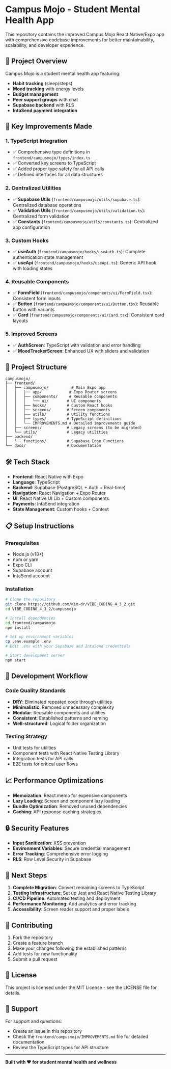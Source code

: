 # Campus Mojo - Student Mental Health App

This repository contains the improved Campus Mojo React Native/Expo app with comprehensive codebase improvements for better maintainability, scalability, and developer experience.

## 🎯 Project Overview

Campus Mojo is a student mental health app featuring:
- **Habit tracking** (sleep/steps)
- **Mood tracking** with energy levels
- **Budget management**
- **Peer support groups** with chat
- **Supabase backend** with RLS
- **IntaSend payment integration**

## 🚀 Key Improvements Made

### 1. **TypeScript Integration**
- ✅ Comprehensive type definitions in `frontend/campusmojo/types/index.ts`
- ✅ Converted key screens to TypeScript
- ✅ Added proper type safety for all API calls
- ✅ Defined interfaces for all data structures

### 2. **Centralized Utilities**
- ✅ **Supabase Utils** (`frontend/campusmojo/utils/supabase.ts`): Centralized database operations
- ✅ **Validation Utils** (`frontend/campusmojo/utils/validation.ts`): Centralized form validation
- ✅ **Constants** (`frontend/campusmojo/utils/constants.ts`): Centralized app configuration

### 3. **Custom Hooks**
- ✅ **useAuth** (`frontend/campusmojo/hooks/useAuth.ts`): Complete authentication state management
- ✅ **useApi** (`frontend/campusmojo/hooks/useApi.ts`): Generic API hook with loading states

### 4. **Reusable Components**
- ✅ **FormField** (`frontend/campusmojo/components/ui/FormField.tsx`): Consistent form inputs
- ✅ **Button** (`frontend/campusmojo/components/ui/Button.tsx`): Reusable button with variants
- ✅ **Card** (`frontend/campusmojo/components/ui/Card.tsx`): Consistent card layouts

### 5. **Improved Screens**
- ✅ **AuthScreen**: TypeScript with validation and error handling
- ✅ **MoodTrackerScreen**: Enhanced UX with sliders and validation

## 📁 Project Structure

```
campusmojo/
├── frontend/
│   ├── campusmojo/          # Main Expo app
│   │   ├── app/            # Expo Router screens
│   │   ├── components/     # Reusable components
│   │   │   └── ui/        # UI components
│   │   ├── hooks/         # Custom React hooks
│   │   ├── screens/       # Screen components
│   │   ├── utils/         # Utility functions
│   │   ├── types/         # TypeScript definitions
│   │   └── IMPROVEMENTS.md # Detailed improvements guide
│   ├── screens/           # Legacy screens (to be migrated)
│   └── utils/             # Legacy utilities
├── backend/
│   └── functions/         # Supabase Edge Functions
└── docs/                  # Documentation
```

## 🛠️ Tech Stack

- **Frontend**: React Native with Expo
- **Language**: TypeScript
- **Backend**: Supabase (PostgreSQL + Auth + Real-time)
- **Navigation**: React Navigation + Expo Router
- **UI**: React Native UI Lib + Custom components
- **Payments**: IntaSend integration
- **State Management**: Custom hooks + Context

## 📋 Setup Instructions

### Prerequisites
- Node.js (v18+)
- npm or yarn
- Expo CLI
- Supabase account
- IntaSend account

### Installation
```bash
# Clone the repository
git clone https://github.com/Kim-dr/VIBE_CODING_4_3_2.git
cd VIBE_CODING_4_3_2/campusmojo

# Install dependencies
cd frontend/campusmojo
npm install

# Set up environment variables
cp .env.example .env
# Edit .env with your Supabase and IntaSend credentials

# Start development server
npm start
```

## 🔧 Development Workflow

### Code Quality Standards
- **DRY**: Eliminated repeated code through utilities
- **Minimalistic**: Removed unnecessary complexity
- **Modular**: Reusable components and utilities
- **Consistent**: Established patterns and naming
- **Well-structured**: Logical folder organization

### Testing Strategy
- Unit tests for utilities
- Component tests with React Native Testing Library
- Integration tests for API calls
- E2E tests for critical user flows

## 📈 Performance Optimizations

- **Memoization**: React.memo for expensive components
- **Lazy Loading**: Screen and component lazy loading
- **Bundle Optimization**: Removed unused dependencies
- **Caching**: API response caching strategies

## 🔒 Security Features

- **Input Sanitization**: XSS prevention
- **Environment Variables**: Secure credential management
- **Error Tracking**: Comprehensive error logging
- **RLS**: Row Level Security in Supabase

## 🎯 Next Steps

1. **Complete Migration**: Convert remaining screens to TypeScript
2. **Testing Infrastructure**: Set up Jest and React Native Testing Library
3. **CI/CD Pipeline**: Automated testing and deployment
4. **Performance Monitoring**: Add analytics and error tracking
5. **Accessibility**: Screen reader support and proper labels

## 📝 Contributing

1. Fork the repository
2. Create a feature branch
3. Make your changes following the established patterns
4. Add tests for new functionality
5. Submit a pull request

## 📄 License

This project is licensed under the MIT License - see the LICENSE file for details.

## 🤝 Support

For support and questions:
- Create an issue in this repository
- Check the `frontend/campusmojo/IMPROVEMENTS.md` file for detailed documentation
- Review the TypeScript types for API structure

---

**Built with ❤️ for student mental health and wellness**
